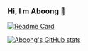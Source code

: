 ### Hi, I m Aboong 👋

[![Readme Card](https://github-readme-stats.vercel.app/api/pin/?username=aboongm&repo=github-readme-stats)](https://github.com/aboongm/github-readme-stats)

[![Aboong's GitHub stats](https://github-readme-stats.vercel.app/api?username=aboongm&show_icons=true&theme=radical)](https://github.com/aboongm/github-readme-stats)

<!--
**aboongm/aboongm** is a ✨ _special_ ✨ repository because its `README.md` (this file) appears on your GitHub profile.

Here are some ideas to get you started:

- 🔭 I’m currently working on ...
- 🌱 I’m currently learning ...
- 👯 I’m looking to collaborate on ...
- 🤔 I’m looking for help with ...
- 💬 Ask me about ...
- 📫 How to reach me: ...
- 😄 Pronouns: ...
- ⚡ Fun fact: ...
-->
